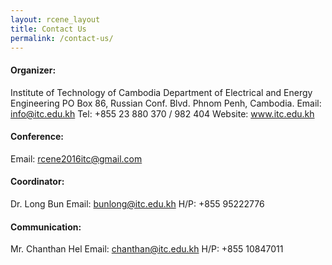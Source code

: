 ```yaml
---
layout: rcene_layout
title: Contact Us
permalink: /contact-us/
---
```


#### Organizer:

Institute of Technology of Cambodia
Department of Electrical and Energy Engineering
PO Box 86, Russian Conf. Blvd. Phnom Penh, Cambodia.
Email: info@itc.edu.kh
Tel: +855 23 880 370 / 982 404
Website: www.itc.edu.kh

#### Conference:

Email: rcene2016itc@gmail.com

#### Coordinator:

Dr. Long Bun
Email: bunlong@itc.edu.kh
H/P: +855 95222776

#### Communication:

Mr. Chanthan Hel
Email: chanthan@itc.edu.kh
H/P: +855 10847011
